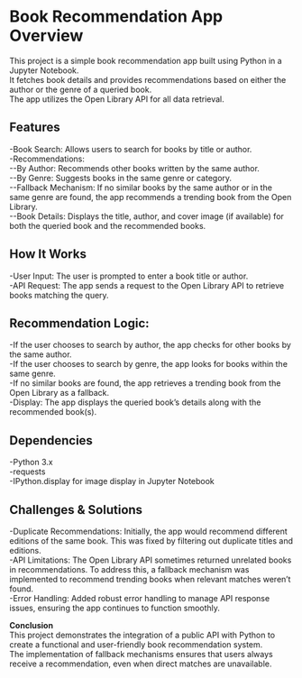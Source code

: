 # **Book Recommendation App Overview**<br>
This project is a simple book recommendation app built using Python in a Jupyter Notebook.<br> It fetches book details and provides recommendations based on either the author or the genre of a queried book.<br> The app utilizes the Open Library API for all data retrieval.

## **Features**<br>
-Book Search: Allows users to search for books by title or author. <br>
-Recommendations: <br>
--By Author: Recommends other books written by the same author.<br>
--By Genre: Suggests books in the same genre or category. <br>
--Fallback Mechanism: If no similar books by the same author or in the same genre are found, the app recommends a trending book from the Open Library. <br>
--Book Details: Displays the title, author, and cover image (if available) for both the queried book and the recommended books.

## **How It Works**<br>
-User Input: The user is prompted to enter a book title or author.<br>
-API Request: The app sends a request to the Open Library API to retrieve books matching the query.

## **Recommendation Logic:**<br>
-If the user chooses to search by author, the app checks for other books by the same author.<br>
-If the user chooses to search by genre, the app looks for books within the same genre.<br>
-If no similar books are found, the app retrieves a trending book from the Open Library as a fallback.<br>
-Display: The app displays the queried book’s details along with the recommended book(s).

## **Dependencies**<br>
-Python 3.x<br>
-requests<br>
-IPython.display for image display in Jupyter Notebook<br>

## **Challenges & Solutions**<br>
-Duplicate Recommendations: Initially, the app would recommend different editions of the same book. This was fixed by filtering out duplicate titles and editions.<br>
-API Limitations: The Open Library API sometimes returned unrelated books in recommendations. To address this, a fallback mechanism was implemented to recommend trending books when relevant matches weren’t found.<br>
-Error Handling: Added robust error handling to manage API response issues, ensuring the app continues to function smoothly.<br>

**Conclusion**<br>
This project demonstrates the integration of a public API with Python to create a functional and user-friendly book recommendation system. <br> The implementation of fallback mechanisms ensures that users always receive a recommendation, even when direct matches are unavailable.
